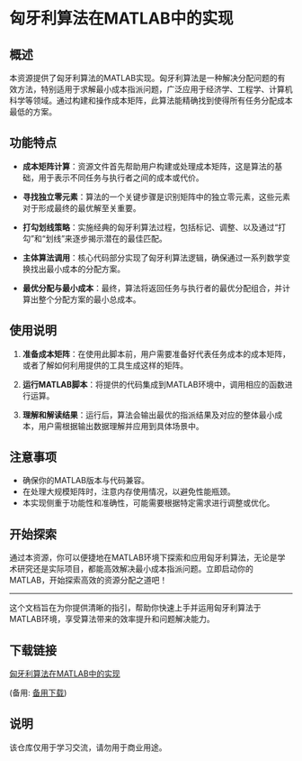 # 匈牙利算法在MATLAB中的实现

## 概述

本资源提供了匈牙利算法的MATLAB实现。匈牙利算法是一种解决分配问题的有效方法，特别适用于求解最小成本指派问题，广泛应用于经济学、工程学、计算机科学等领域。通过构建和操作成本矩阵，此算法能精确找到使得所有任务分配成本最低的方案。

## 功能特点

- **成本矩阵计算**：资源文件首先帮助用户构建或处理成本矩阵，这是算法的基础，用于表示不同任务与执行者之间的成本或代价。
  
- **寻找独立零元素**：算法的一个关键步骤是识别矩阵中的独立零元素，这些元素对于形成最终的最优解至关重要。
  
- **打勾划线策略**：实施经典的匈牙利算法过程，包括标记、调整、以及通过“打勾”和“划线”来逐步揭示潜在的最佳匹配。
  
- **主体算法调用**：核心代码部分实现了匈牙利算法逻辑，确保通过一系列数学变换找出最小成本的分配方案。
  
- **最优分配与最小成本**：最终，算法将返回任务与执行者的最优分配组合，并计算出整个分配方案的最小总成本。

## 使用说明

1. **准备成本矩阵**：在使用此脚本前，用户需要准备好代表任务成本的成本矩阵，或者了解如何利用提供的工具生成这样的矩阵。
   
2. **运行MATLAB脚本**：将提供的代码集成到MATLAB环境中，调用相应的函数进行运算。
   
3. **理解和解读结果**：运行后，算法会输出最优的指派结果及对应的整体最小成本，用户需根据输出数据理解并应用到具体场景中。

## 注意事项

- 确保你的MATLAB版本与代码兼容。
- 在处理大规模矩阵时，注意内存使用情况，以避免性能瓶颈。
- 本实现侧重于功能性和准确性，可能需要根据特定需求进行调整或优化。

## 开始探索

通过本资源，你可以便捷地在MATLAB环境下探索和应用匈牙利算法，无论是学术研究还是实际项目，都能高效解决最小成本指派问题。立即启动你的MATLAB，开始探索高效的资源分配之道吧！

---

这个文档旨在为你提供清晰的指引，帮助你快速上手并运用匈牙利算法于MATLAB环境，享受算法带来的效率提升和问题解决能力。

## 下载链接
[匈牙利算法在MATLAB中的实现](https://pan.quark.cn/s/9a34340c3743) 

(备用: [备用下载](https://pan.baidu.com/s/1w1NjzEsH3waQZYnNjFlhkw?pwd=1234))

## 说明

该仓库仅用于学习交流，请勿用于商业用途。
